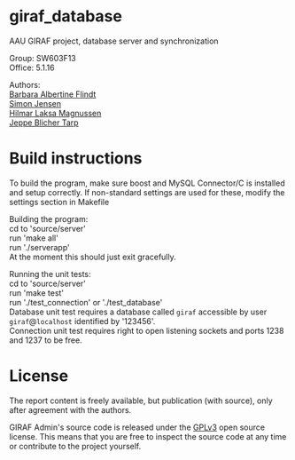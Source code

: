giraf_database
==============

AAU GIRAF project, database server and synchronization

Group: SW603F13 <br />
Office: 5.1.16

Authors:<br />
[Barbara Albertine Flindt](https://github.com/DorkMatter)<br />
[Simon Jensen](https://github.com/sjens)<br />
[Hilmar Laksa Magnussen](https://github.com/Hilmar10)<br />
[Jeppe Blicher Tarp](https://github.com/Ezphares)<br />

Build instructions
==================

To build the program, make sure boost and MySQL Connector/C is installed and setup correctly.
If non-standard settings are used for these, modify the settings section in Makefile

Building the program:<br />
cd to 'source/server'<br />
run 'make all'<br />
run './serverapp'<br />
At the moment this should just exit gracefully.

Running the unit tests:<br />
cd to 'source/server'<br />
run 'make test'<br />
run './test_connection' or './test_database'<br />
Database unit test requires a database called `giraf` accessible by user `giraf`@`localhost` identified by '123456'.<br />
Connection unit test requires right to open listening sockets and ports 1238 and 1237 to be free.

License
==========
The report content is freely available, but publication (with source), only after agreement with the authors.

GIRAF Admin's source code is released under the [GPLv3](https://github.com/Zucka/girafAdmin/blob/master/LICENSE.md) open source license. This means that you are free to inspect the source code at any time or contribute to the project yourself.
